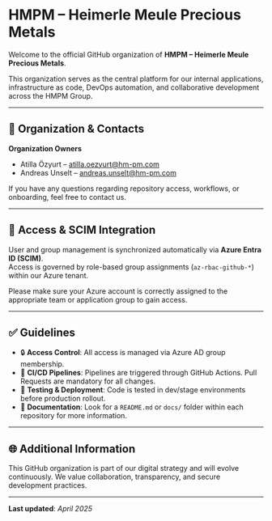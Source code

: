 # HMPM – Heimerle Meule Precious Metals

Welcome to the official GitHub organization of **HMPM – Heimerle Meule Precious Metals**.

This organization serves as the central platform for our internal applications, infrastructure as code, DevOps automation, and collaborative development across the HMPM Group.

---

## 👥 Organization & Contacts

**Organization Owners**  
- Atilla Özyurt – [atilla.oezyurt@hm-pm.com](mailto:atilla.oezyurt@hm-pm.com)  
- Andreas Unselt – [andreas.unselt@hm-pm.com](mailto:andreas.unselt@hm-pm.com)

If you have any questions regarding repository access, workflows, or onboarding, feel free to contact us.

---

## 🔐 Access & SCIM Integration

User and group management is synchronized automatically via **Azure Entra ID (SCIM)**.  
Access is governed by role-based group assignments (`az-rbac-github-*`) within our Azure tenant.

Please make sure your Azure account is correctly assigned to the appropriate team or application group to gain access.

---

## ✅ Guidelines

- 🔒 **Access Control**: All access is managed via Azure AD group membership.
- 🚀 **CI/CD Pipelines**: Pipelines are triggered through GitHub Actions. Pull Requests are mandatory for all changes.
- 🧪 **Testing & Deployment**: Code is tested in dev/stage environments before production rollout.
- 📄 **Documentation**: Look for a `README.md` or `docs/` folder within each repository for more information.

---

## 🌐 Additional Information

This GitHub organization is part of our digital strategy and will evolve continuously. We value collaboration, transparency, and secure development practices.

---

**Last updated**: _April 2025_
